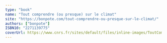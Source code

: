 ```yaml
---
type: "book"
name: "Tout comprendre (ou presque) sur le climat"
site: "https://bonpote.com/tout-comprendre-ou-presque-sur-le-climat/"
authors: ["bonpote"]
ISBN10: "2271139775"
coverUrl: https://www.cnrs.fr/sites/default/files/inline-images/ToutComprendreOuPresqueSurLeClimat-couverture.jpg
---
```

